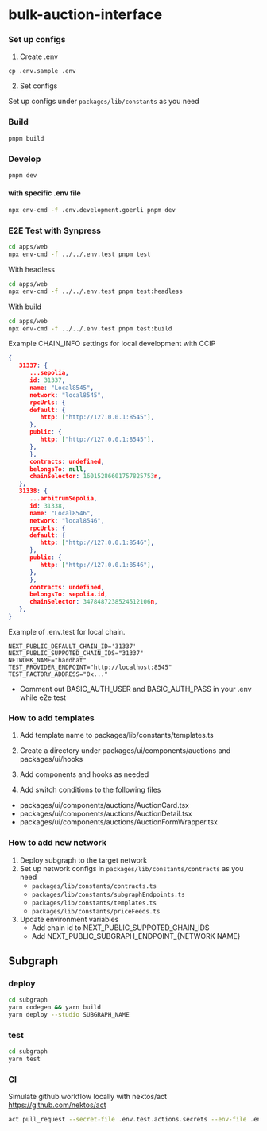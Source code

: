 # bulk-auction-interface

### Set up configs

1. Create .env

```
cp .env.sample .env
```

2. Set configs

Set up configs under `packages/lib/constants` as you need

### Build

```bash
pnpm build
```

### Develop

```bash
pnpm dev
```

#### with specific .env file

```bash
npx env-cmd -f .env.development.goerli pnpm dev
```

### E2E Test with Synpress

```bash
cd apps/web
npx env-cmd -f ../../.env.test pnpm test
```

With headless

```bash
cd apps/web
npx env-cmd -f ../../.env.test pnpm test:headless
```

With build

```bash
cd apps/web
npx env-cmd -f ../../.env.test pnpm test:build
```

Example CHAIN_INFO settings for local development with CCIP

```json
{
   31337: {
      ...sepolia,
      id: 31337,
      name: "Local8545",
      network: "local8545",
      rpcUrls: {
      default: {
         http: ["http://127.0.0.1:8545"],
      },
      public: {
         http: ["http://127.0.0.1:8545"],
      },
      },
      contracts: undefined,
      belongsTo: null,
      chainSelector: 16015286601757825753n,
   },
   31338: {
      ...arbitrumSepolia,
      id: 31338,
      name: "Local8546",
      network: "local8546",
      rpcUrls: {
      default: {
         http: ["http://127.0.0.1:8546"],
      },
      public: {
         http: ["http://127.0.0.1:8546"],
      },
      },
      contracts: undefined,
      belongsTo: sepolia.id,
      chainSelector: 3478487238524512106n,
   },
}
```

Example of .env.test for local chain.

```
NEXT_PUBLIC_DEFAULT_CHAIN_ID='31337'
NEXT_PUBLIC_SUPPOTED_CHAIN_IDS="31337"
NETWORK_NAME="hardhat"
TEST_PROVIDER_ENDPOINT="http://localhost:8545"
TEST_FACTORY_ADDRESS="0x..."
```

- Comment out BASIC_AUTH_USER and BASIC_AUTH_PASS in your .env while e2e test

### How to add templates

1. Add template name to packages/lib/constants/templates.ts

2. Create a directory under packages/ui/components/auctions and packages/ui/hooks

3. Add components and hooks as needed

4. Add switch conditions to the following files

- packages/ui/components/auctions/AuctionCard.tsx
- packages/ui/components/auctions/AuctionDetail.tsx
- packages/ui/components/auctions/AuctionFormWrapper.tsx

### How to add new network

1. Deploy subgraph to the target network
2. Set up network configs in `packages/lib/constants/contracts` as you need
   - `packages/lib/constants/contracts.ts`
   - `packages/lib/constants/subgraphEndpoints.ts`
   - `packages/lib/constants/templates.ts`
   - `packages/lib/constants/priceFeeds.ts`
3. Update environment variables
   - Add chain id to NEXT_PUBLIC_SUPPOTED_CHAIN_IDS
   - Add NEXT_PUBLIC_SUBGRAPH_ENDPOINT\_{NETWORK NAME}

## Subgraph

### deploy

```bash
cd subgraph
yarn codegen && yarn build
yarn deploy --studio SUBGRAPH_NAME
```

### test

```bash
cd subgraph
yarn test
```

### CI

Simulate github workflow locally with nektos/act
https://github.com/nektos/act

```bash
act pull_request --secret-file .env.test.actions.secrets --env-file .env.test.actions --artifact-server-path /PATH/TO/ARTIFACTS/ --artifact-server-addr $(ipconfig getifaddr en0)
```
